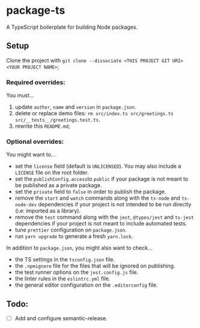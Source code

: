 # package-ts

A TypeScript boilerplate for building Node packages.

## Setup

Clone the project with `git clone --dissociate <THIS PROJECT GIT URI> <YOUR PROJECT NAME>`;

### **Required** overrides:

You must...

1. update `author`, `name` and `version` in `package.json`.
2. delete or replace demo files: `rm src/index.ts src/greetings.ts src/__tests__/greetings.test.ts`.
3. rewrite this `README.md`;

### **Optional** overrides:

You might want to...

- set the `license` field (default is `UNLICENSED`). You may also include a `LICENSE` file on the root folder.
- set the `publishConfig.access`to `public` if your package is not meant to be published as a private package.
- set the `private` field to `false` in order to publish the package.
- remove the `start` and `watch` commands along with the `ts-node` and `ts-node-dev` dependencies if your project is not intended to be run directly (i.e: imported as a library).
- remove the `test` command along with the `jest`, `@types/jest` and `ts-jest` dependencies if your project is not meant to include automated tests.
- tune `prettier` configuration on `package.json`.
- run `yarn upgrade` to generate a fresh `yarn.lock`.

In addition to `package.json`, you might also want to check...

- the TS settings in the `tsconfig.json` file.
- the `.npmignore` file for the files that will be ignored on publishing.
- the test runner options on the `jest.config.js` file.
- the linter rules in the `eslintrc.yml` file.
- the general editor configuration on the `.editorconfig` file.

## Todo:

- [ ] Add and configure semantic-release.